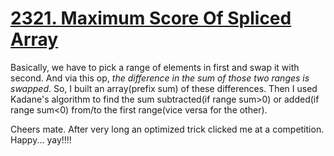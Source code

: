 # [2321. Maximum Score Of Spliced Array](https://leetcode.com/problems/maximum-score-of-spliced-array/)

Basically, we have to pick a range of elements in first and swap it with second. And via this op, _the difference in the sum of 
those two ranges is swapped_. So, I built an array(prefix sum) of these differences. Then I used Kadane's algorithm to find 
the sum subtracted(if range sum>0) or added(if range sum<0) from/to the first range(vice versa for the other).

Cheers mate. After very long an optimized trick clicked me at a competition. Happy... yay!!!!